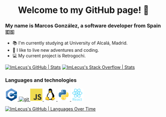 <h1 align="center">Welcome to my GitHub page! 👋</h1>

### My name is Marcos González, a software developer from Spain 🇪🇸


* 📚 I'm currently studying at University of Alcalá, Madrid.
* 👾 I like to live new adventures and coding.
* 💻 My current project is Retrogochi.

[![ImLecus's GitHub | Stats](https://stats.quine.sh/ImLecus/github?theme=dark)](https://quine.sh?utm_source=widgets&utm_campaign=ImLecus)
[![ImLecus's Stack Overflow | Stats](https://stats.quine.sh/ImLecus/stack-overflow?theme=dark)](https://quine.sh?utm_source=widgets&utm_campaign=ImLecus)

### Languages and technologies

<a href="https://www.w3schools.com/cpp/" target="_blank" rel="noreferrer"> <img src="https://raw.githubusercontent.com/devicons/devicon/master/icons/cplusplus/cplusplus-original.svg" alt="cplusplus" width="40" height="40"/> </a> <a href="https://git-scm.com/" target="_blank" rel="noreferrer"> <img src="https://www.vectorlogo.zone/logos/git-scm/git-scm-icon.svg" alt="git" width="40" height="40"/> </a> <a href="https://developer.mozilla.org/en-US/docs/Web/JavaScript" target="_blank" rel="noreferrer"> <img src="https://raw.githubusercontent.com/devicons/devicon/master/icons/javascript/javascript-original.svg" alt="javascript" width="40" height="40"/> </a> <a href="https://www.linux.org/" target="_blank" rel="noreferrer"> <img src="https://raw.githubusercontent.com/devicons/devicon/master/icons/linux/linux-original.svg" alt="linux" width="40" height="40"/> </a> <a href="https://www.python.org" target="_blank" rel="noreferrer"> <img src="https://raw.githubusercontent.com/devicons/devicon/master/icons/python/python-original.svg" alt="python" width="40" height="40"/> </a> <a href="https://reactjs.org/" target="_blank" rel="noreferrer"> <img src="https://raw.githubusercontent.com/devicons/devicon/master/icons/react/react-original-wordmark.svg" alt="react" width="40" height="40"/> </a>

[![ImLecus's GitHub | Languages Over Time](https://stats.quine.sh/ImLecus/languages-over-time?theme=dark)](https://quine.sh?utm_source=widgets&utm_campaign=ImLecus)
